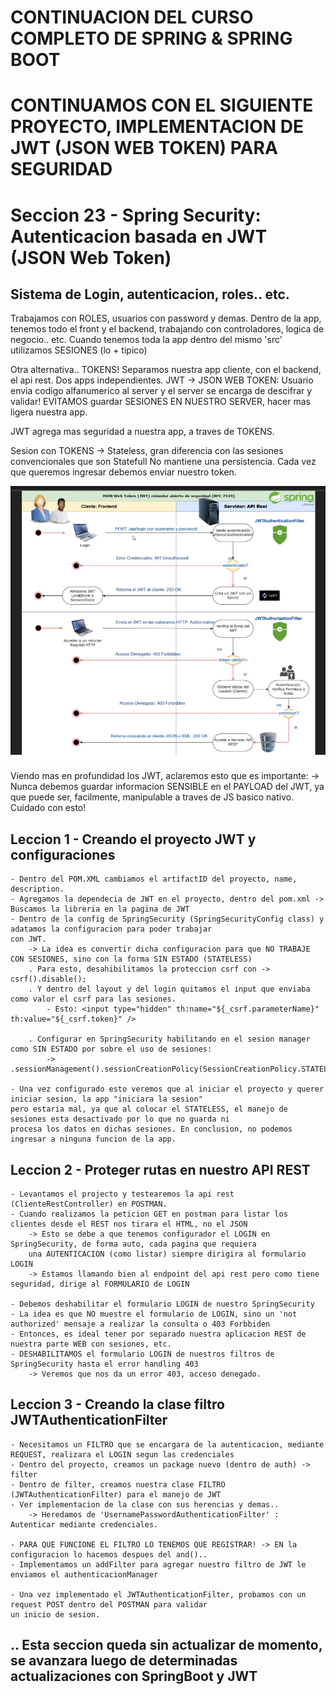# CONTINUACION DEL CURSO COMPLETO DE SPRING & SPRING BOOT

# CONTINUAMOS CON EL SIGUIENTE PROYECTO, IMPLEMENTACION DE JWT (JSON WEB TOKEN) PARA SEGURIDAD

# Seccion 23 - Spring Security: Autenticacion basada en JWT (JSON Web Token)

## Sistema de Login, autenticacion, roles.. etc.

Trabajamos con ROLES, usuarios con password y demas. Dentro de la app, tenemos todo el front y el backend, trabajando
con controladores, logica de negocio.. etc. Cuando tenemos toda la app dentro del mismo 'src' utilizamos SESIONES (lo + tipico)

Otra alternativa.. TOKENS! Separamos nuestra app cliente, con el backend, el api rest. Dos apps independientes.
JWT -> JSON WEB TOKEN: Usuario envia codigo alfanumerico al server y el server se encarga de descifrar y validar!
EVITAMOS guardar SESIONES EN NUESTRO SERVER, hacer mas ligera nuestra app.

JWT agrega mas seguridad a nuestra app, a traves de TOKENS. 

Sesion con TOKENS -> Stateless, gran diferencia con las sesiones convencionales que son Statefull
No mantiene una persistencia. Cada vez que queremos ingresar debemos enviar nuestro token.

![JWTDiagram](JWTDiagram.png)

Viendo mas en profundidad los JWT, aclaremos esto que es importante:
    -> Nunca debemos guardar informacion SENSIBLE en el PAYLOAD del JWT, ya que puede ser, facilmente, manipulable
    a traves de JS basico nativo. Cuidado con esto!

## Leccion 1 - Creando el proyecto JWT y configuraciones

    - Dentro del POM.XML cambiamos el artifactID del proyecto, name, description.
    - Agregamos la dependecia de JWT en el proyecto, dentro del pom.xml -> Buscamos la libreria en la pagina de JWT
    - Dentro de la config de SpringSecurity (SpringSecurityConfig class) y adatamos la configuracion para poder trabajar
    con JWT.
        -> La idea es convertir dicha configuracion para que NO TRABAJE CON SESIONES, sino con la forma SIN ESTADO (STATELESS)
        . Para esto, desahibilitamos la proteccion csrf con -> csrf().disable();
        . Y dentro del layout y del login quitamos el input que enviaba como valor el csrf para las sesiones.
            - Esto: <input type="hidden" th:name="${_csrf.parameterName}" th:value="${_csrf.token}" />
        
        . Configurar en SpringSecurity habilitando en el sesion manager como SIN ESTADO por sobre el uso de sesiones:
            -> .sessionManagement().sessionCreationPolicy(SessionCreationPolicy.STATELESS);

    - Una vez configurado esto veremos que al iniciar el proyecto y querer iniciar sesion, la app "iniciara la sesion"
    pero estaria mal, ya que al colocar el STATELESS, el manejo de sesiones esta desactivado por lo que no guarda ni
    procesa los datos en dichas sesiones. En conclusion, no podemos ingresar a ninguna funcion de la app.

## Leccion 2 - Proteger rutas en nuestro API REST

    - Levantamos el projecto y testearemos la api rest (ClienteRestController) en POSTMAN.
    - Cuando realizamos la peticion GET en postman para listar los clientes desde el REST nos tirara el HTML, no el JSON
        -> Esto se debe a que tenemos configurador el LOGIN en SpringSecurity, de forma auto, cada pagina que requiera
        una AUTENTICACION (como listar) siempre dirigira al formulario LOGIN 
        -> Estamos llamando bien al endpoint del api rest pero como tiene seguridad, dirige al FORMULARIO de LOGIN

    - Debemos deshabilitar el formulario LOGIN de nuestro SpringSecurity
    - La idea es que NO muestre el formulario de LOGIN, sino un 'not authorized' mensaje a realizar la consulta o 403 Forbbiden
    - Entonces, es ideal tener por separado nuestra aplicacion REST de nuestra parte WEB con sesiones, etc.
    - DESHABILITAMOS el formulario LOGIN de nuestros filtros de SpringSecurity hasta el error handling 403
        -> Veremos que nos da un error 403, acceso denegado.

## Leccion 3 - Creando la clase filtro JWTAuthenticationFilter

    - Necesitamos un FILTRO que se encargara de la autenticacion, mediante REQUEST, realizara el LOGIN segun las credenciales
    - Dentro del proyecto, creamos un package nuevo (dentro de auth) -> filter
    - Dentro de filter, creamos nuestra clase FILTRO (JWTAuthenticationFilter) para el manejo de JWT
    - Ver implementacion de la clase con sus herencias y demas..
        -> Heredamos de 'UsernamePasswordAuthenticationFilter' : Autenticar mediante credenciales.

    - PARA QUE FUNCIONE EL FILTRO LO TENEMOS QUE REGISTRAR! -> EN la configuracion lo hacemos despues del and()..
    - Implementamos un addFilter para agregar nuestro filtro de JWT le enviamos el authenticacionManager

    - Una vez implementado el JWTAuthenticationFilter, probamos con un request POST dentro del POSTMAN para validar
    un inicio de sesion.


## .. Esta seccion queda sin actualizar de momento, se avanzara luego de determinadas actualizaciones con SpringBoot y JWT


    







